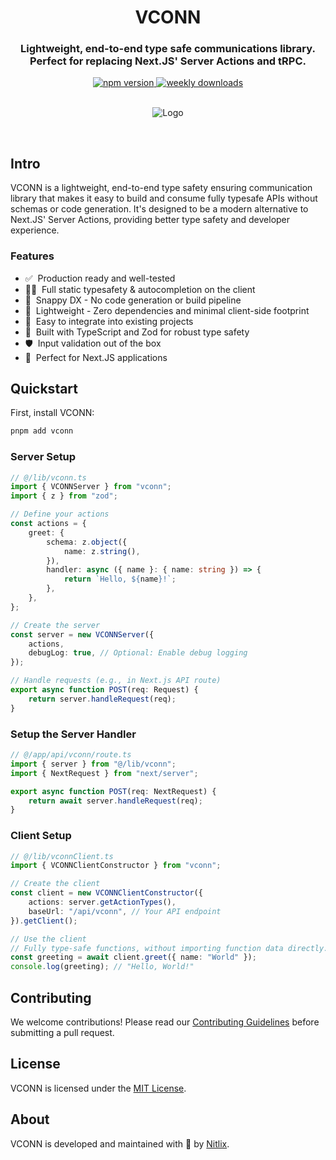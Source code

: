 
<div align="center">
  <h1>VCONN</h1>
  <h3>Lightweight, end-to-end type safe communications library.<br />Perfect for replacing Next.JS' Server Actions and tRPC.</h3>
  <a href="https://www.npmjs.com/package/vconn">
    <img alt="npm version" src="https://img.shields.io/npm/v/vconn.svg">
  </a>
  <a href="https://www.npmjs.com/package/vconn">
    <img alt="weekly downloads" src="https://img.shields.io/npm/dm/vconn.svg">
  </a>

  <br />
  <br />

  <figure>
    <img src="https://static.nitlix.pro/github/VCONN_GITHUB.jpg" alt="Logo" />
  </figure>
  
</div>

<br />

## Intro

VCONN is a lightweight, end-to-end type safety ensuring communication library that makes it easy to build and consume fully typesafe APIs without schemas or code generation. It's designed to be a modern alternative to Next.JS' Server Actions, providing better type safety and developer experience.

### Features

-   ✅&nbsp; Production ready and well-tested
-   🧙‍♂️&nbsp; Full static typesafety & autocompletion on the client
-   🐎&nbsp; Snappy DX - No code generation or build pipeline
-   🍃&nbsp; Lightweight - Zero dependencies and minimal client-side footprint
-   🐻&nbsp; Easy to integrate into existing projects
-   🔋&nbsp; Built with TypeScript and Zod for robust type safety
-   🛡️&nbsp; Input validation out of the box
-   🎯&nbsp; Perfect for Next.JS applications

## Quickstart

First, install VCONN:

```sh
pnpm add vconn
```

### Server Setup

```typescript
// @/lib/vconn.ts
import { VCONNServer } from "vconn";
import { z } from "zod";

// Define your actions
const actions = {
    greet: {
        schema: z.object({
            name: z.string(),
        }),
        handler: async ({ name }: { name: string }) => {
            return `Hello, ${name}!`;
        },
    },
};

// Create the server
const server = new VCONNServer({
    actions,
    debugLog: true, // Optional: Enable debug logging
});

// Handle requests (e.g., in Next.js API route)
export async function POST(req: Request) {
    return server.handleRequest(req);
}
```

### Setup the Server Handler

```typescript
// @/app/api/vconn/route.ts
import { server } from "@/lib/vconn";
import { NextRequest } from "next/server";

export async function POST(req: NextRequest) {
    return await server.handleRequest(req);
}
```

### Client Setup

```typescript
// @/lib/vconnClient.ts
import { VCONNClientConstructor } from "vconn";

// Create the client
const client = new VCONNClientConstructor({
    actions: server.getActionTypes(),
    baseUrl: "/api/vconn", // Your API endpoint
}).getClient();

// Use the client
// Fully type-safe functions, without importing function data directly.
const greeting = await client.greet({ name: "World" });
console.log(greeting); // "Hello, World!"
```

## Contributing

We welcome contributions! Please read our [Contributing Guidelines](CONTRIBUTING.md) before submitting a pull request.

## License

VCONN is licensed under the [MIT License](LICENSE).

## About

VCONN is developed and maintained with 💝 by [Nitlix](https://nitlix.dev).
